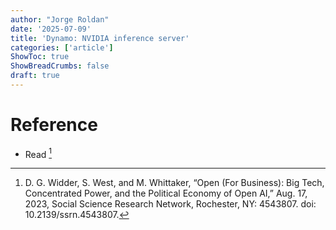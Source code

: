 ```yaml
---
author: "Jorge Roldan"
date: '2025-07-09'
title: 'Dynamo: NVIDIA inference server'
categories: ['article']
ShowToc: true
ShowBreadCrumbs: false
draft: true
---
```



# Reference 
- Read [^open_ai_paper]

[^open_ai_paper]: D. G. Widder, S. West, and M. Whittaker, “Open (For Business): Big Tech, Concentrated Power, and the Political Economy of Open AI,” Aug. 17, 2023, Social Science Research Network, Rochester, NY: 4543807. doi: 10.2139/ssrn.4543807.
